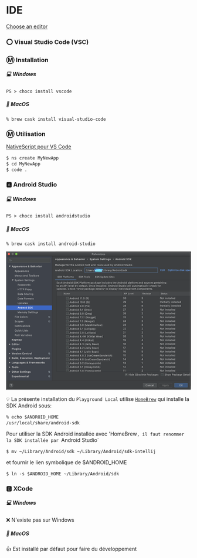 # IDE

[Choose an editor](https://docs.nativescript.org/start/cli-basics#choosing-an-editor)

### :o: Visual Studio Code (VSC)

### :m: Installation

##### :computer: Windows

```
PS > choco install vscode
``` 

##### :apple: MacOS

```
% brew cask install visual-studio-code
```

### :m: Utilisation

[NativeScript pour VS Code](https://nativescript.org/nativescript-for-visual-studio-code)


```
$ ns create MyNewApp
$ cd MyNewApp
$ code .
```



### :a: Android Studio

##### :computer: Windows

```
PS > choco install androidstudio
``` 

##### :apple: MacOS

```
% brew cask install android-studio
```

<img src="images/android-studio-preferences.png" alt="Preferences" width="521" height="377" >


:bulb: La présente installation du `Playground Local` utilise [`HomeBrew`](https://brew.sh/) qui installe la SDK Android sous:

```
% echo $ANDROID_HOME
/usr/local/share/android-sdk
```

Pour utiliser la SDK Android installée avec 'HomeBrew`, il faut renommer la SDK installée par `Android Studio` 

```
$ mv ~/Library/Android/sdk ~/Library/Android/sdk-intellij
```

et fournir le lien symbolique de $ANDROID_HOME

```
$ ln -s $ANDROID_HOME ~/Library/Android/sdk
```

### :b: XCode

##### :computer: Windows

:x: N'existe pas sur Windows

##### :apple: MacOS

:+1: Est installé par défaut pour faire du développement
